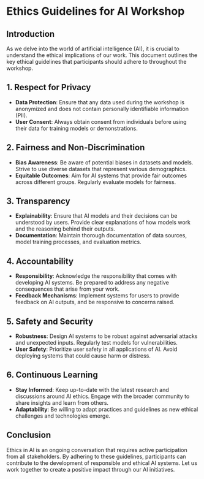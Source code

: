 # Ethics Guidelines for AI Workshop

## Introduction
As we delve into the world of artificial intelligence (AI), it is crucial to understand the ethical implications of our work. This document outlines the key ethical guidelines that participants should adhere to throughout the workshop.

## 1. Respect for Privacy
- **Data Protection**: Ensure that any data used during the workshop is anonymized and does not contain personally identifiable information (PII).
- **User Consent**: Always obtain consent from individuals before using their data for training models or demonstrations.

## 2. Fairness and Non-Discrimination
- **Bias Awareness**: Be aware of potential biases in datasets and models. Strive to use diverse datasets that represent various demographics.
- **Equitable Outcomes**: Aim for AI systems that provide fair outcomes across different groups. Regularly evaluate models for fairness.

## 3. Transparency
- **Explainability**: Ensure that AI models and their decisions can be understood by users. Provide clear explanations of how models work and the reasoning behind their outputs.
- **Documentation**: Maintain thorough documentation of data sources, model training processes, and evaluation metrics.

## 4. Accountability
- **Responsibility**: Acknowledge the responsibility that comes with developing AI systems. Be prepared to address any negative consequences that arise from your work.
- **Feedback Mechanisms**: Implement systems for users to provide feedback on AI outputs, and be responsive to concerns raised.

## 5. Safety and Security
- **Robustness**: Design AI systems to be robust against adversarial attacks and unexpected inputs. Regularly test models for vulnerabilities.
- **User Safety**: Prioritize user safety in all applications of AI. Avoid deploying systems that could cause harm or distress.

## 6. Continuous Learning
- **Stay Informed**: Keep up-to-date with the latest research and discussions around AI ethics. Engage with the broader community to share insights and learn from others.
- **Adaptability**: Be willing to adapt practices and guidelines as new ethical challenges and technologies emerge.

## Conclusion
Ethics in AI is an ongoing conversation that requires active participation from all stakeholders. By adhering to these guidelines, participants can contribute to the development of responsible and ethical AI systems. Let us work together to create a positive impact through our AI initiatives.